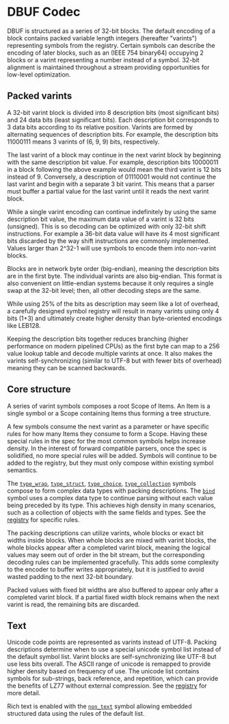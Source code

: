 # DBUF Codec

DBUF is structured as a series of 32-bit blocks. The default encoding of a block contains packed variable length integers (hereafter "varints") representing symbols from the registry. Certain symbols can describe the encoding of later blocks, such as an (IEEE 754 binary64) occupying 2 blocks or a varint representing a number instead of a symbol. 32-bit alignment is maintained throughout a stream providing opportunities for low-level optimization.

## Packed varints

A 32-bit varint block is divided into 8 description bits (most significant bits) and 24 data bits (least significant bits). Each description bit corresponds to 3 data bits according to its relative position. Varints are formed by alternating sequences of description bits. For example, the description bits 11000111 means 3 varints of (6, 9, 9) bits, respectively. 

The last varint of a block may continue in the next varint block by beginning with the same description bit value. For example, description bits 10000011 in a block following the above example would mean the third varint is 12 bits instead of 9. Conversely, a description of 01110001 would not continue the last varint and begin with a separate 3 bit varint. This means that a parser must buffer a partial value for the last varint until it reads the next varint block.

While a single varint encoding can continue indefinitely by using the same description bit value, the maximum data value of a varint is 32 bits (unsigned). This is so decoding can be optimized with only 32-bit shift instructions. For example a 36-bit data value will have its 4 most significant bits discarded by the way shift instructions are commonly implemented. Values larger than 2^32-1 will use symbols to encode them into non-varint blocks.

Blocks are in network byte order (big-endian), meaning the description bits are in the first byte. The individual varints are also big-endian. This format is also convenient on little-endian systems because it only requires a single swap at the 32-bit level; then, all other decoding steps are the same.

While using 25% of the bits as description may seem like a lot of overhead, a carefully designed symbol registry will result in many varints using only 4 bits (1+3) and ultimately create higher density than byte-oriented encodings like LEB128.

Keeping the description bits together reduces branching (higher performance on modern pipelined CPUs) as the first byte can map to a 256 value lookup table and decode multiple varints at once. It also makes the varints self-synchronizing (similar to UTF-8 but with fewer bits of overhead) meaning they can be scanned backwards.

## Core structure

A series of varint symbols composes a root Scope of Items. An Item is a single symbol or a Scope containing Items thus forming a tree structure.

A few symbols consume the next varint as a parameter or have specific rules for how many Items they consume to form a Scope. Having these special rules in the spec for the most common symbols helps increase density. In the interest of forward compatible parsers, once the spec is solidified, no more special rules will be added. Symbols will continue to be added to the registry, but they must only compose within existing symbol semantics.

The [`type_wrap`](./registry/specs/type_wrap.md), [`type_struct`](./registry/specs/type_struct.md), [`type_choice`](./registry/specs/type_choice.md), [`type_collection`](./registry/specs/type_collection.md) symbols compose to form complex data types with packing descriptions. The [`bind`](./registry/specs/bind.md) symbol uses a complex data type to continue parsing without each value being preceded by its type. This achieves high density in many scenarios, such as a collection of objects with the same fields and types. See the [registry](./registry/README.md) for specific rules.

The packing descriptions can utilize varints, whole blocks or exact bit widths inside blocks. When whole blocks are mixed with varint blocks, the whole blocks appear after a completed varint block, meaning the logical values may seem out of order in the bit stream, but the corresponding decoding rules can be implemented gracefully. This adds some complexity to the encoder to buffer writes appropriately, but it is justified to avoid wasted padding to the next 32-bit boundary.

Packed values with fixed bit widths are also buffered to appear only after a completed varint block. If a partial fixed width block remains when the next varint is read, the remaining bits are discarded. 

## Text

Unicode code points are represented as varints instead of UTF-8. Packing descriptions determine when to use a special unicode symbol list instead of the default symbol list. Varint blocks are self-synchronizing like UTF-8 but use less bits overall. The ASCII range of unicode is remapped to provide higher density based on frequency of use. The unicode list contains symbols for sub-strings, back reference, and repetition, which can provide the benefits of LZ77 without external compression. See the [registry](./registry/README.md) for more detail.

Rich text is enabled with the [`non_text`](./registry/text.md) symbol allowing embedded structured data using the rules of the default list.